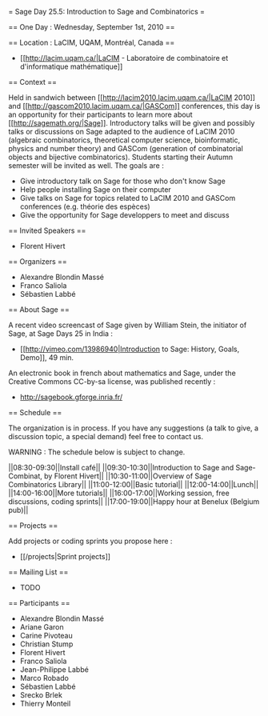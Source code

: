 = Sage Day 25.5: Introduction to Sage and Combinatorics =

== One Day : Wednesday, September 1st, 2010 ==

== Location : LaCIM, UQAM, Montréal, Canada ==

  * [[http://lacim.uqam.ca/|LaCIM - Laboratoire de combinatoire et d'informatique mathématique]]

== Context ==

Held in sandwich between [[http://lacim2010.lacim.uqam.ca/|LaCIM 2010]] and [[http://gascom2010.lacim.uqam.ca/|GASCom]] conferences, this day is an opportunity for their participants to learn more about [[http://sagemath.org/|Sage]]. Introductory talks will be given and possibly talks or discussions on Sage adapted to the audience of LaCIM 2010 (algebraic combinatorics, theoretical computer science, bioinformatic, physics and number theory) and GASCom (generation of combinatorial objects and bijective combinatorics). Students starting their Autumn semester will be invited as well. The goals are :

  * Give introductory talk on Sage for those who don't know Sage
  * Help people installing Sage on their computer
  * Give talks on Sage for topics related to LaCIM 2010 and GASCom conferences (e.g. théorie des espèces)
  * Give the opportunity for Sage developpers to meet and discuss


== Invited Speakers ==

  * Florent Hivert
 
== Organizers ==

  * Alexandre Blondin Massé
  * Franco Saliola
  * Sébastien Labbé

== About Sage ==

A recent video screencast of Sage given by William Stein, the initiator of Sage, at Sage Days 25 in India :

  * [[http://vimeo.com/13986940|Introduction to Sage: History, Goals, Demo]], 49 min.

An electronic book in french about mathematics and Sage, under the Creative Commons CC-by-sa license, was published recently : 

  * http://sagebook.gforge.inria.fr/ 

== Schedule ==

The organization is in process. If you have any suggestions (a talk to give, a discussion topic, a special demand) feel free to contact us.

WARNING : The schedule below is subject to change.

||08:30-09:30||Install café||
||09:30-10:30||Introduction to Sage and Sage-Combinat, by Florent Hivert||
||10:30-11:00||Overview of Sage Combinatorics Library||
||11:00-12:00||Basic tutorial||
||12:00-14:00||Lunch||
||14:00-16:00||More tutorials||
||16:00-17:00||Working session, free discussions, coding sprints||
||17:00-19:00||Happy hour at Benelux (Belgium pub)||

== Projects ==

Add projects or coding sprints you propose here :

  * [[/projects|Sprint projects]]

== Mailing List ==

  * TODO

== Participants ==

  * Alexandre Blondin Massé
  * Ariane Garon
  * Carine Pivoteau
  * Christian Stump
  * Florent Hivert
  * Franco Saliola
  * Jean-Philippe Labbé
  * Marco Robado
  * Sébastien Labbé
  * Srecko Brlek
  * Thierry Monteil 
